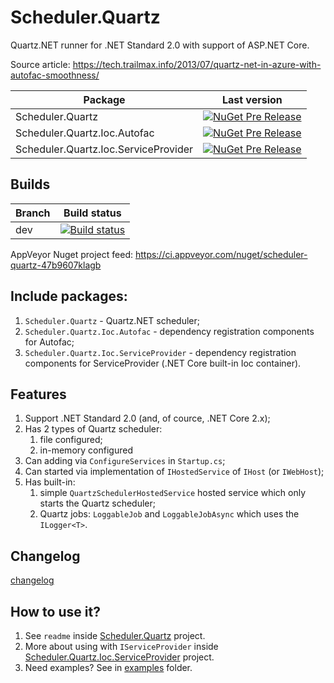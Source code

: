 # Scheduler.Quartz
Quartz.NET runner for .NET Standard 2.0 with support of ASP.NET Core.

Source article: https://tech.trailmax.info/2013/07/quartz-net-in-azure-with-autofac-smoothness/

Package|Last version
-|-
Scheduler.Quartz|[![NuGet Pre Release](https://img.shields.io/nuget/vpre/Scheduler.Quartz.svg)](https://www.nuget.org/packages/Scheduler.Quartz/)
Scheduler.Quartz.Ioc.Autofac|[![NuGet Pre Release](https://img.shields.io/nuget/vpre/Scheduler.Quartz.Ioc.Autofac.svg)](https://www.nuget.org/packages/Scheduler.Quartz.Ioc.Autofac/)
Scheduler.Quartz.Ioc.ServiceProvider|[![NuGet Pre Release](https://img.shields.io/nuget/vpre/Scheduler.Quartz.Ioc.ServiceProvider.svg)](https://www.nuget.org/packages/Scheduler.Quartz.Ioc.ServiceProvider/)

## Builds

Branch|Build status
-|-
dev|[![Build status](https://ci.appveyor.com/api/projects/status/34jm9uvmxlnjx32n/branch/dev?svg=true)](https://ci.appveyor.com/project/Valeriy1991/scheduler-quartz/branch/dev)

AppVeyor Nuget project feed: 
https://ci.appveyor.com/nuget/scheduler-quartz-47b9607klagb


## Include packages:

1. `Scheduler.Quartz` - Quartz.NET scheduler;
2. `Scheduler.Quartz.Ioc.Autofac` - dependency registration components for Autofac;
2. `Scheduler.Quartz.Ioc.ServiceProvider` - dependency registration components for ServiceProvider (.NET Core built-in Ioc container).


## Features

1. Support .NET Standard 2.0 (and, of cource, .NET Core 2.x);
1. Has 2 types of Quartz scheduler:
    1. file configured;
    1. in-memory configured
1. Can adding via `ConfigureServices` in `Startup.cs`;
1. Can started via implementation of `IHostedService` of `IHost` (or `IWebHost`);
1. Has built-in:
    1. simple `QuartzSchedulerHostedService` hosted service which only starts the Quartz scheduler;
    1. Quartz jobs: `LoggableJob` and `LoggableJobAsync` which uses the `ILogger<T>`.

## Changelog

[changelog](./changelog.md)

## How to use it?

1. See `readme` inside [Scheduler.Quartz](Scheduler.Quartz) project.
2. More about using with `IServiceProvider` inside [Scheduler.Quartz.Ioc.ServiceProvider](Scheduler.Quartz.Ioc.ServiceProvider) project.
2. Need examples? See in [examples](examples) folder.